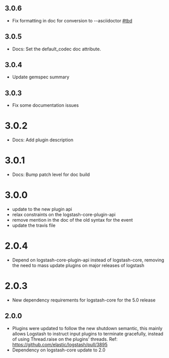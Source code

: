## 3.0.6
  - Fix formatting in doc for conversion to --asciidoctor [#tbd](https://github.com/logstash-plugins/logstash-output-circonus/pull/tbd)

## 3.0.5
  - Docs: Set the default_codec doc attribute.

## 3.0.4
  - Update gemspec summary

## 3.0.3
  - Fix some documentation issues

# 3.0.2
  - Docs: Add plugin description
  
# 3.0.1
  - Docs: Bump patch level for doc build

# 3.0.0
  - update to the new plugin api
  - relax constraints on the logstash-core-plugin-api
  - remove mention in the doc of the old syntax for the event
  - update the travis file

# 2.0.4
  - Depend on logstash-core-plugin-api instead of logstash-core, removing the need to mass update plugins on major releases of logstash

# 2.0.3
  - New dependency requirements for logstash-core for the 5.0 release

## 2.0.0
 - Plugins were updated to follow the new shutdown semantic, this mainly allows Logstash to instruct input plugins to terminate gracefully, 
   instead of using Thread.raise on the plugins' threads. Ref: https://github.com/elastic/logstash/pull/3895
 - Dependency on logstash-core update to 2.0


